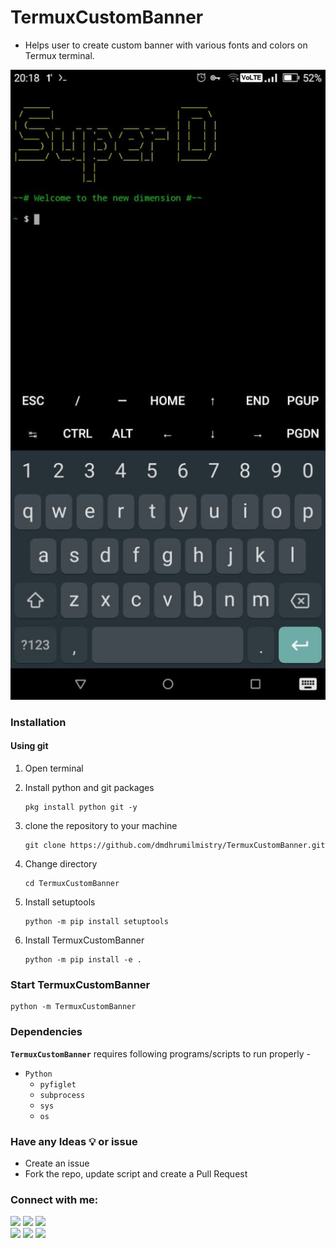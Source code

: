 # TermuxCustomBanner
- Helps user to create custom banner with various fonts and colors on Termux terminal.

![Image](https://github.com/dmdhrumilmistry/TermuxCustomBanner/blob/main/.images/%231_TermuxCustomBanner.png?raw=true)

### Installation

#### Using git

1. Open terminal

2. Install python and git packages
   ```
   pkg install python git -y
   ```
   
3. clone the repository to your machine
   ```
   git clone https://github.com/dmdhrumilmistry/TermuxCustomBanner.git
   ```
4. Change directory
   ```
   cd TermuxCustomBanner
   ```
   
5. Install setuptools
   ```
   python -m pip install setuptools
   ```

6. Install TermuxCustomBanner
   ```
   python -m pip install -e .
   ```
   
### Start TermuxCustomBanner

 ```
 python -m TermuxCustomBanner
 ```

### Dependencies

   **`TermuxCustomBanner`** requires following programs/scripts to run properly -
   - `Python`
      - `pyfiglet`
      - `subprocess`
      - `sys`
      - `os`
      

### Have any Ideas 💡 or issue
- Create an issue
- Fork the repo, update script and create a Pull Request
       
       
 ### Connect with me:
  
  <p align ="left">
    <a href = "https://github.com/dmdhrumilmistry" target="_blank"><img src = "https://img.shields.io/badge/Github-dmdhrumilmistry-333"></a>
    <a href = "https://www.instagram.com/dmdhrumilmistry/" target="_blank"><img src = "https://img.shields.io/badge/Instagram-dmdhrumilmistry-833ab4"></a>
    <a href = "https://twitter.com/dmdhrumilmistry" target="_blank"><img src = "https://img.shields.io/badge/Twitter-dmdhrumilmistry-4078c0"></a><br>
    <a href = "https://dhrumilmistrywrites.blogspot.com/" target="_blank"><img src = "https://img.shields.io/badge/YouTube-Dhrumil%20Mistry-critical"></a>
    <a href = "https://www.youtube.com/channel/UChbjrRvbzgY3BIomUI55XDQ" target="_blank"><img src = "https://img.shields.io/badge/Blog-Dhrumil%20Mistry-bd2c00"></a>
    <a href = "https://www.linkedin.com/in/dhrumil-mistry-312966192/" target="_blank"><img src = "https://img.shields.io/badge/LinkedIn-Dhrumil%20Mistry-4078c0"></a><br>
   </p>
  

